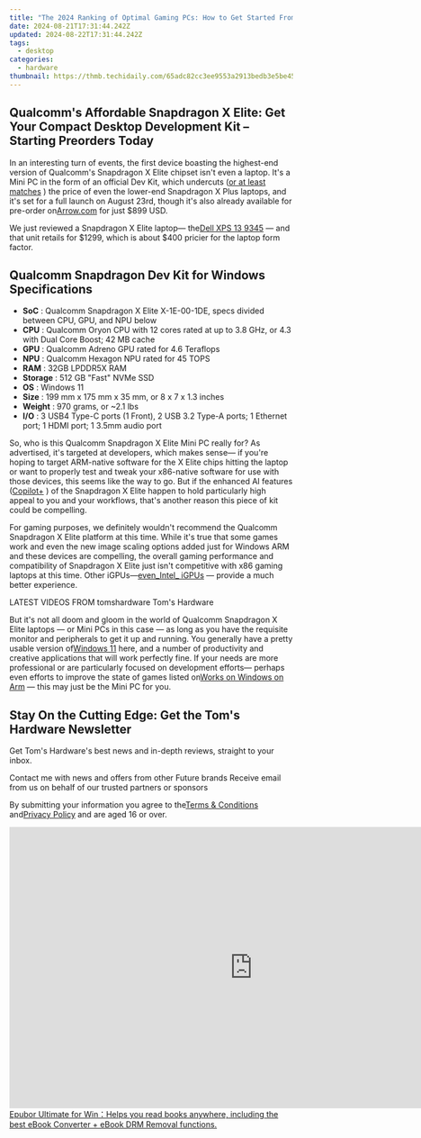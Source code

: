 ```yaml
---
title: "The 2024 Ranking of Optimal Gaming PCs: How to Get Started From Affordable Entry-Level Models up to High-End Machines Over $4,000"
date: 2024-08-21T17:31:44.242Z
updated: 2024-08-22T17:31:44.242Z
tags:
  - desktop
categories:
  - hardware
thumbnail: https://thmb.techidaily.com/65adc82cc3ee9553a2913bedb3e5be45ee26dcc59c4f9c7a17769ed9f017e2ee.jpg
---
```


## Qualcomm's Affordable Snapdragon X Elite: Get Your Compact Desktop Development Kit – Starting Preorders Today

In an interesting turn of events, the first device boasting the highest-end version of Qualcomm's Snapdragon X Elite chipset isn't even a laptop. It's a Mini PC in the form of an official Dev Kit, which undercuts ([or at least matches](https://shop-links.co/link/?exclusive=1&publisher_slug=itechdaily19598&url=https%3A%2F%2Fwww.anrdoezrs.net%2Fclick-8900246-12578053%3Fsid%3Dtomshardware-us-1069194734322795598%26url%3Dhttps%3A%2F%2Fwww.dell.com%2Fen-us%2Fshop%2Fdell-computer-laptops%2Fnew-inspiron-14-plus-laptop%2Fspd%2Finspiron-14-7441-laptop%2Fuseichbts7441hcjp%3Fref%3Dvariantstack) ) the price of even the lower-end Snapdragon X Plus laptops, and it's set for a full launch on August 23rd, though it's also already available for pre-order on[Arrow.com](https://www.arrow.com/en/products/c8380-12c-mp-32g/thundercomm) for just $899 USD.

 We just reviewed a Snapdragon X Elite laptop— the[Dell XPS 13 9345](https://www.tomshardware.com/laptops/ultrabooks-ultraportables/dell-xps-13-9345-review) — and that unit retails for $1299, which is about $400 pricier for the laptop form factor.

## Qualcomm Snapdragon Dev Kit for Windows Specifications

* **SoC** : Qualcomm Snapdragon X Elite X-1E-00-1DE, specs divided between CPU, GPU, and NPU below
* **CPU** : Qualcomm Oryon CPU with 12 cores rated at up to 3.8 GHz, or 4.3 with Dual Core Boost; 42 MB cache
* **GPU** : Qualcomm Adreno GPU rated for 4.6 Teraflops
* **NPU** : Qualcomm Hexagon NPU rated for 45 TOPS
* **RAM** : 32GB LPDDR5X RAM
* **Storage** : 512 GB "Fast" NVMe SSD
* **OS** : Windows 11
* **Size** : 199 mm x 175 mm x 35 mm, or 8 x 7 x 1.3 inches
* **Weight** : 970 grams, or \~2.1 lbs
* **I/O** : 3 USB4 Type-C ports (1 Front), 2 USB 3.2 Type-A ports; 1 Ethernet port; 1 HDMI port; 1 3.5mm audio port

 So, who is this Qualcomm Snapdragon X Elite Mini PC really for? As advertised, it's targeted at developers, which makes sense— if you're hoping to target ARM-native software for the X Elite chips hitting the laptop or want to properly test and tweak your x86-native software for use with those devices, this seems like the way to go. But if the enhanced AI features ([Copilot+](https://www.tomshardware.com/news/live/copilot-pc-launch-2024) ) of the Snapdragon X Elite happen to hold particularly high appeal to you and your workflows, that's another reason this piece of kit could be compelling.

 For gaming purposes, we definitely wouldn't recommend the Qualcomm Snapdragon X Elite platform at this time. While it's true that some games work and even the new image scaling options added just for Windows ARM and these devices are compelling, the overall gaming performance and compatibility of Snapdragon X Elite just isn't competitive with x86 gaming laptops at this time. Other iGPUs—[even_Intel_ iGPUs](https://www.tomshardware.com/video-games/pc-gaming/qualcomm-snapdragon-x-elite-laptops-suffer-compatibility-issues-with-many-games#xenforo-comments-3848147) — provide a much better experience.

 LATEST VIDEOS FROM tomshardware Tom's Hardware

 But it's not all doom and gloom in the world of Qualcomm Snapdragon X Elite laptops — or Mini PCs in this case — as long as you have the requisite monitor and peripherals to get it up and running. You generally have a pretty usable version of[Windows 11](https://www.tomshardware.com/tag/windows-11) here, and a number of productivity and creative applications that will work perfectly fine. If your needs are more professional or are particularly focused on development efforts— perhaps even efforts to improve the state of games listed on[Works on Windows on Arm](https://www.worksonwoa.com/games/) — this may just be the Mini PC for you.

## Stay On the Cutting Edge: Get the Tom's Hardware Newsletter

 Get Tom's Hardware's best news and in-depth reviews, straight to your inbox.

 Contact me with news and offers from other Future brands  Receive email from us on behalf of our trusted partners or sponsors

 By submitting your information you agree to the[Terms & Conditions](https://futureplc.com/terms-conditions/) and[Privacy Policy](https://futureplc.com/privacy-policy/) and are aged 16 or over.

<ins class="adsbygoogle"
     style="display:block"
     data-ad-format="autorelaxed"
     data-ad-client="ca-pub-7571918770474297"
     data-ad-slot="1223367746"></ins>



<ins class="adsbygoogle"
     style="display:block"
     data-ad-client="ca-pub-7571918770474297"
     data-ad-slot="8358498916"
     data-ad-format="auto"
     data-full-width-responsive="true"></ins>



<!-- affiliate ads begin -->
<a href="https://secure.2checkout.com/order/checkout.php?PRODS=4599951&QTY=1&AFFILIATE=108875&CART=1"><iframe width="864" height="500" src="https://www.youtube.com/embed/jVnfr5HudQw" title="The Latest and Easiest Solution to Remove Kindle DRM on Windows (without Degrading)" frameborder="0" allow="accelerometer; autoplay; clipboard-write; encrypted-media; gyroscope; picture-in-picture; web-share" referrerpolicy="strict-origin-when-cross-origin" allowfullscreen></iframe>
Epubor Ultimate for Win：Helps you read books anywhere, including the best eBook Converter + eBook DRM Removal functions.</a>
<!-- affiliate ads end -->